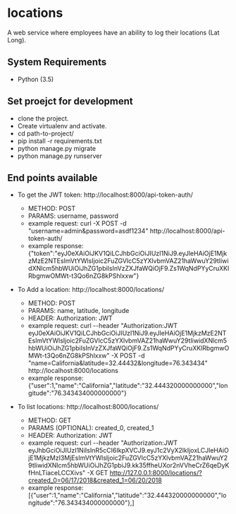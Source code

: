 # locations
A web service where employees have an ability to log their locations (Lat Long).

System Requirements
------------

-  Python (3.5)

Set proejct for development
------------

- clone the project.
- Create virtualenv and activate.
- cd path-to-project/
- pip install -r requirements.txt
- python manage.py migrate
- python manage.py runserver


End points available
------------

- To get the JWT token: http://localhost:8000/api-token-auth/
	- METHOD: POST
	- PARAMS: username, password
	- example request: curl -X POST -d "username=admin&password=asdf1234" http://localhost:8000/api-token-auth/
	- example response:    {"token":"eyJ0eXAiOiJKV1QiLCJhbGciOiJIUzI1NiJ9.eyJleHAiOjE1MjkzMzE2NTEsImVtYWlsIjoic2FuZGVlcC5zYXlvbmVAZ21haWwuY29tIiwidXNlcm5hbWUiOiJhZG1pbiIsInVzZXJfaWQiOjF9.Zs1WqNdPYyCruXKlRbgmwOMWt-t3Qo6nZG8kPShlxxw"}

- To Add a location: http://localhost:8000/locations/
	- METHOD: POST
	- PARAMS: name, latitude, longitude
	- HEADER: Authorization: JWT <token>
	- example request: curl --header "Authorization:JWT eyJ0eXAiOiJKV1QiLCJhbGciOiJIUzI1NiJ9.eyJleHAiOjE1MjkzMzE2NTEsImVtYWlsIjoic2FuZGVlcC5zYXlvbmVAZ21haWwuY29tIiwidXNlcm5hbWUiOiJhZG1pbiIsInVzZXJfaWQiOjF9.Zs1WqNdPYyCruXKlRbgmwOMWt-t3Qo6nZG8kPShlxxw" -X POST -d "name=California&latitude=32.44432&longitude=76.343434" http://localhost:8000/locations
	- example response:{"user":1,"name":"California","latitude":"32.444320000000000","longitude":"76.343434000000000"}

- To list locations: http://localhost:8000/locations/
	- METHOD: GET
	- PARAMS (OPTIONAL): created_0, created_1
	- HEADER: Authorization: JWT <token>
	- example request: curl --header "Authorization:JWT eyJhbGciOiJIUzI1NiIsInR5cCI6IkpXVCJ9.eyJ1c2VyX2lkIjoxLCJleHAiOjE1MjkzMzI3MjEsImVtYWlsIjoic2FuZGVlcC5zYXlvbmVAZ21haWwuY29tIiwidXNlcm5hbWUiOiJhZG1pbiJ9.kk35ffheUXor2nVVheCrZ6qeDyKfHnLTiaceLCCXivs" -X GET http://127.0.0.1:8000/locations/?created_0=06/17/2018&created_1=06/20/2018
	- example response: [{"user":1,"name":"California","latitude":"32.444320000000000","longitude":"76.343434000000000"},]

